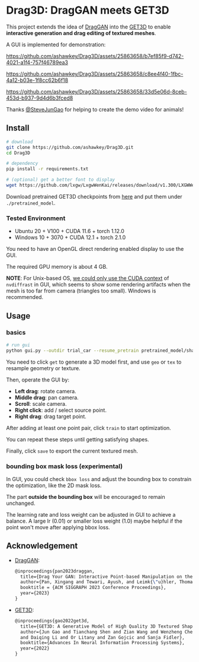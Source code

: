 # Drag3D: DragGAN meets GET3D

This project extends the idea of [DragGAN](https://github.com/XingangPan/DragGAN) into the [GET3D](https://github.com/nv-tlabs/GET3D) to enable **interactive generation and drag editing of textured meshes**.

A GUI is implemented for demonstration:

https://github.com/ashawkey/Drag3D/assets/25863658/b7ef85f9-d742-4021-a1f4-757f46789ea3

https://github.com/ashawkey/Drag3D/assets/25863658/c8ee4f40-1fbc-4a12-b03e-1f8cc62b6f18

https://github.com/ashawkey/Drag3D/assets/25863658/33d5e06d-8ceb-453d-b937-9d4d6b3fced8

Thanks [@SteveJunGao](https://github.com/SteveJunGao) for helping to create the demo video for animals!

## Install
```bash
# download
git clone https://github.com/ashawkey/Drag3D.git
cd Drag3D

# dependency
pip install -r requirements.txt

# (optional) get a better font to display
wget https://github.com/lxgw/LxgwWenKai/releases/download/v1.300/LXGWWenKai-Regular.ttf
```

Download pretrained GET3D checkpoints from [here](https://drive.google.com/drive/folders/1oJ-FmyVYjIwBZKDAQ4N1EEcE9dJjumdW?usp=sharing) and put them under `./pretrained_model`.


### Tested Environment
* Ubuntu 20 + V100 + CUDA 11.6 + torch 1.12.0
* Windows 10 + 3070 + CUDA 12.1 + torch 2.1.0

You need to have an OpenGL direct rendering enabled display to use the GUI.

The required GPU memory is about 4 GB.

**NOTE**: For Unix-based OS, [we could only use the CUDA context](https://github.com/NVlabs/nvdiffrast/issues/45#issuecomment-1193951836) of `nvdiffrast` in GUI, which seems to show some rendering artifacts when the mesh is too far from camera (triangles too small). Windows is recommended.

## Usage

### basics
```bash
# run gui
python gui.py --outdir trial_car --resume_pretrain pretrained_model/shapenet_car.pt
```

You need to click `get` to generate a 3D model first, and use `geo` or `tex` to resample geometry or texture.

Then, operate the GUI by:
* **Left drag**: rotate camera.
* **Middle drag**: pan camera.
* **Scroll**: scale camera.
* **Right click**: add / select source point.
* **Right drag**: drag target point.

After adding at least one point pair, click `train` to start optimization.

You can repeat these steps until getting satisfying shapes.

Finally, click `save` to export the current textured mesh.


### bounding box mask loss (experimental)
In GUI, you could check `bbox loss` and adjust the bounding box to constrain the optimization, like the 2D mask loss.

The part **outside the bounding box** will be encouraged to remain unchanged. 

The learning rate and loss weight can be adjusted in GUI to achieve a balance.
A large lr (0.01) or smaller loss weight (1.0) maybe helpful if the point won't move after applying bbox loss.


## Acknowledgement

* [DragGAN](https://github.com/XingangPan/DragGAN):
  ```latex
  @inproceedings{pan2023draggan,
    title={Drag Your GAN: Interactive Point-based Manipulation on the Generative Image Manifold}, 
    author={Pan, Xingang and Tewari, Ayush, and Leimk{\"u}hler, Thomas and Liu, Lingjie and Meka, Abhimitra and Theobalt, Christian},
    booktitle = {ACM SIGGRAPH 2023 Conference Proceedings},
    year={2023}
  }
  ```

* [GET3D](https://github.com/nv-tlabs/GET3D):
  ```latex
  @inproceedings{gao2022get3d,
    title={GET3D: A Generative Model of High Quality 3D Textured Shapes Learned from Images},
    author={Jun Gao and Tianchang Shen and Zian Wang and Wenzheng Chen and Kangxue Yin
    and Daiqing Li and Or Litany and Zan Gojcic and Sanja Fidler},
    booktitle={Advances In Neural Information Processing Systems},
    year={2022}
  }
  ```
